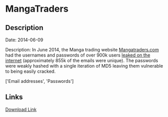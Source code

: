 # MangaTraders

## Description

Date: 2014-06-09

Description:
In June 2014, the Manga trading website <a href="http://www.mangatraders.com" target="_blank" rel="noopener">Mangatraders.com</a> had the usernames and passwords of over 900k users <a href="http://boards.4chan.org/a/thread/108603065/mangatraders-has-been-hacked-emails-and-passwords" target="_blank" rel="noopener">leaked on the internet</a> (approximately 855k of the emails were unique). The passwords were weakly hashed with a single iteration of MD5 leaving them vulnerable to being easily cracked.


['Email addresses', 'Passwords']

## Links

[Download Link](https://link-to.net/1229997/777.8700522496499/dynamic/?r=aHR0cHM6Ly93d3cubWVkaWFmaXJlLmNvbS92aWV3L0ZhbWltNFp0Y1dLT0pEbS9tYW5nYXRyYWRlcnMuY29tL2ZpbGU=)